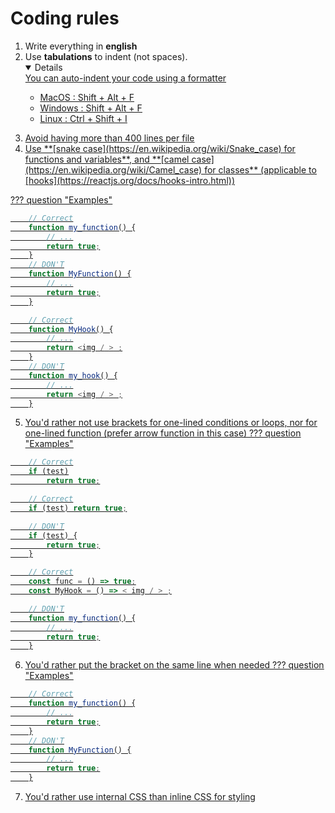 # Coding rules

<ol>
<li> Write everything in <b>english</b></li>
<li> Use <b>tabulations</b> to indent (not spaces).</li>
<details open>
</summary>
<u>You can auto-indent your code using a formatter<u>
</summary>
<ul>
<li>MacOS :	Shift + Alt + F</li>
<li>Windows :	Shift + Alt + F</li>
<li>Linux :	Ctrl + Shift + I</li>
<ul>
</details>

<li> Avoid having more than 400 lines per file</li>
<li> Use **[snake case](https://en.wikipedia.org/wiki/Snake_case) for functions and variables**, and **[camel case](https://en.wikipedia.org/wiki/Camel_case) for classes** (applicable to [hooks](https://reactjs.org/docs/hooks-intro.html))</li>
</ol>
??? question "Examples"

	

```js
	// Correct
	function my_function() {
	    // ...
	    return true;
	}
	// DON'T
	function MyFunction() {
	    // ...
	    return true;
	}

	// Correct
	function MyHook() {
	    // ...
	    return <img / > ;
	}
	// DON'T
	function my_hook() {
	    // ...
	    return <img / > ;
	}
```

5. You'd rather not use brackets for one-lined conditions or loops, nor for one-lined function (prefer arrow function in this case)
??? question "Examples"

	

```js
	// Correct
	if (test)
	    return true;

	// Correct
	if (test) return true;

	// DON'T
	if (test) {
	    return true;
	}

	// Correct
	const func = () => true;
	const MyHook = () => < img / > ;

	// DON'T
	function my_function() {
	    // ...
	    return true;
	}
```

6. You'd rather put the bracket on the same line when needed
??? question "Examples"

	

```js
	// Correct
	function my_function() {
	    // ...
	    return true;
	}
	// DON'T
	function MyFunction() {
	    // ...
	    return true;
	}
```

7. You'd rather use [internal CSS than inline CSS](https://www.hostinger.com/tutorials/difference-between-inline-external-and-internal-css) for styling
